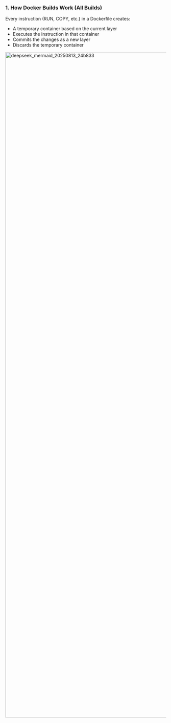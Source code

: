 ### 1. How Docker Builds Work (All Builds)
Every instruction (RUN, COPY, etc.) in a Dockerfile creates:

- A temporary container based on the current layer
- Executes the instruction in that container
- Commits the changes as a new layer
- Discards the temporary container


<img width="606" height="2081" alt="deepseek_mermaid_20250813_24b833" src="https://github.com/user-attachments/assets/d13a51fa-ac3c-439b-87ea-bca8361e8783" />

